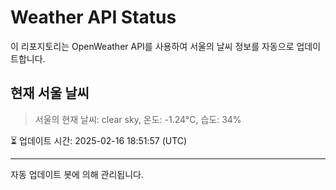 
# Weather API Status

이 리포지토리는 OpenWeather API를 사용하여 서울의 날씨 정보를 자동으로 업데이트합니다.

## 현재 서울 날씨
> 서울의 현재 날씨: clear sky, 온도: -1.24°C, 습도: 34%

⏳ 업데이트 시간: 2025-02-16 18:51:57 (UTC)

---
자동 업데이트 봇에 의해 관리됩니다.
